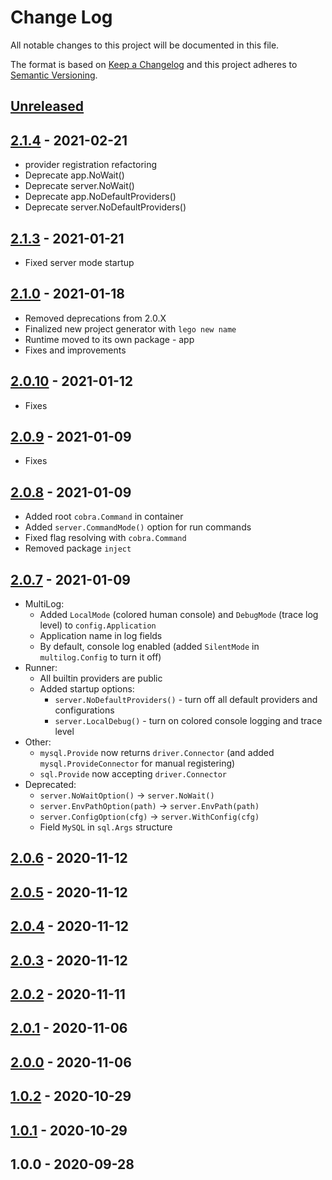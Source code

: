 # Change Log

All notable changes to this project will be documented in this file.

The format is based on [Keep a Changelog](http://keepachangelog.com/en/1.0.0/)
and this project adheres to [Semantic Versioning](http://semver.org/spec/v2.0.0.html).

## [Unreleased]


## [2.1.4] - 2021-02-21
- provider registration refactoring
- Deprecate app.NoWait()
- Deprecate server.NoWait()
- Deprecate app.NoDefaultProviders()
- Deprecate server.NoDefaultProviders()

## [2.1.3] - 2021-01-21
- Fixed server mode startup

## [2.1.0] - 2021-01-18

- Removed deprecations from 2.0.X
- Finalized new project generator with `lego new name`
- Runtime moved to its own package - app
- Fixes and improvements

## [2.0.10] - 2021-01-12

- Fixes

## [2.0.9] - 2021-01-09

- Fixes

## [2.0.8] - 2021-01-09

- Added root `cobra.Command` in container
- Added `server.CommandMode()` option for run commands
- Fixed flag resolving with `cobra.Command`
- Removed package `inject`

## [2.0.7] - 2021-01-09

- MultiLog:
    - Added `LocalMode` (colored human console) and `DebugMode` (trace log level) to `config.Application`
    - Application name in log fields
    - By default, console log enabled (added `SilentMode` in `multilog.Config` to turn it off)
- Runner:
    - All builtin providers are public
    - Added startup options:
        - `server.NoDefaultProviders()` - turn off all default providers and configurations
        - `server.LocalDebug()` - turn on colored console logging and trace level
- Other:
    - `mysql.Provide` now returns `driver.Connector` (and added `mysql.ProvideConnector` for manual registering)
    - `sql.Provide` now accepting `driver.Connector`
- Deprecated:
    - `server.NoWaitOption()` -> `server.NoWait()`
    - `server.EnvPathOption(path)` -> `server.EnvPath(path)`
    - `server.ConfigOption(cfg)` -> `server.WithConfig(cfg)`
    - Field `MySQL` in `sql.Args` structure

## [2.0.6] - 2020-11-12

## [2.0.5] - 2020-11-12

## [2.0.4] - 2020-11-12

## [2.0.3] - 2020-11-12

## [2.0.2] - 2020-11-11

## [2.0.1] - 2020-11-06

## [2.0.0] - 2020-11-06

## [1.0.2] - 2020-10-29

## [1.0.1] - 2020-10-29

## 1.0.0 - 2020-09-28

[Unreleased]: https://github.com/vseinstrumentiru/lego/compare/v2.1.4...HEAD
[2.1.4]: https://github.com/vseinstrumentiru/lego/compare/v2.1.3...v2.1.4
[2.1.3]: https://github.com/vseinstrumentiru/lego/compare/v2.1.0...v2.1.3
[2.1.0]: https://github.com/vseinstrumentiru/lego/compare/v2.0.10...v2.1.0

[2.0.10]: https://github.com/vseinstrumentiru/lego/compare/v2.0.8.1...v2.0.10

[2.0.9]: https://github.com/vseinstrumentiru/lego/compare/v2.0.8...v2.0.9

[2.0.8]: https://github.com/vseinstrumentiru/lego/compare/v2.0.7...v2.0.8

[2.0.7]: https://github.com/vseinstrumentiru/lego/compare/v2.0.6...v2.0.7

[2.0.6]: https://github.com/vseinstrumentiru/lego/compare/v2.0.5...v2.0.6

[2.0.5]: https://github.com/vseinstrumentiru/lego/compare/v2.0.4...v2.0.5

[2.0.4]: https://github.com/vseinstrumentiru/lego/compare/v2.0.3...v2.0.4

[2.0.3]: https://github.com/vseinstrumentiru/lego/compare/v2.0.2...v2.0.3

[2.0.2]: https://github.com/vseinstrumentiru/lego/compare/v2.0.1...v2.0.2

[2.0.1]: https://github.com/vseinstrumentiru/lego/compare/v2.0.0...v2.0.1

[2.0.0]: https://github.com/vseinstrumentiru/lego/compare/v1.0.2...v2.0.0

[1.0.2]: https://github.com/vseinstrumentiru/lego/compare/v1.0.1...v1.0.2

[1.0.1]: https://github.com/vseinstrumentiru/lego/compare/v1.0.0...v1.0.1
